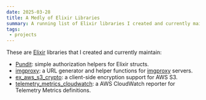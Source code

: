 ```yaml
---
date: 2025-03-28
title: A Medly of Elixir Libraries
summary: A running list of Elixir libraries I created and currently maintain.
tags:
 - projects
---
```


These are [Elixir](https://elixir-lang.org/) libraries that I created and currently maintain:

 * [Pundit](https://hex.pm/packages/pundit): simple authorization helpers for Elixir structs.
 * [imgproxy](https://hex.pm/packages/imgproxy): a URL generator and helper functions for [imgproxy](https://imgproxy.net) servers.
 * [ex_aws_s3_crypto](https://hex.pm/packages/ex_aws_s3_crypto): a client-side encryption support for AWS S3.
 * [telemetry_metrics_cloudwatch](https://hex.pm/packages/telemetry_metrics_cloudwatch): a AWS CloudWatch reporter for Telemetry Metrics definitions.
